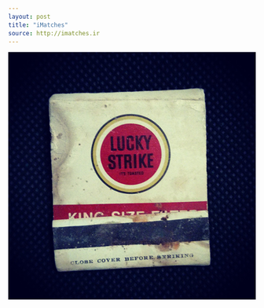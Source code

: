 ```yaml
---
layout: post
title: "iMatches"
source: http://imatches.ir
---
```


<img src="../assets/img/matches/matches-58.jpg">